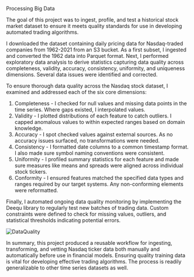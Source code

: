Processing Big Data

The goal of this project was to ingest, profile, and test a historical stock market dataset to ensure it meets quality standards for use in developing automated trading algorithms. 

I downloaded the dataset containing daily pricing data for Nasdaq-traded companies from 1962-2021 from an S3 bucket. As a first subset, I ingested and converted the 1962 data into Parquet format. 
Next, I performed exploratory data analysis to derive statistics capturing data quality across completeness, validity, accuracy, consistency, uniformity, and uniqueness dimensions. Several data issues were identified and corrected.

To ensure thorough data quality across the Nasdaq stock dataset, I examined and addressed each of the six core dimensions:

1. Completeness - I checked for null values and missing data points in the time series. Where gaps existed, I interpolated values.
2. Validity - I plotted distributions of each feature to catch outliers. I capped anomalous values to within expected ranges based on domain knowledge.
3. Accuracy - I spot checked values against external sources. As no accuracy issues surfaced, no transformations were needed.
4. Consistency - I formatted date columns to a common timestamp format. I also made sure symbol naming conventions were consistent.  
5. Uniformity - I profiled summary statistics for each feature and made sure measures like means and spreads were aligned across individual stock tickers.
6. Conformity - I ensured features matched the specified data types and ranges required by our target systems. Any non-conforming elements were reformatted.

Finally, I automated ongoing data quality monitoring by implementing the Deequ library to regularly test new batches of trading data. Custom constraints were defined to check for missing values, outliers, and statistical thresholds indicating potential errors.

![DataQuality](https://github.com/Babongile-Gasa/Project-descriptions/assets/124687095/076cc2c1-8f44-4fbb-b31c-b97a004a86a3)

In summary, this project produced a reusable workflow for ingesting, transforming, and vetting Nasdaq ticker data both manually and automatically before use in financial models. Ensuring quality training data is vital for developing effective trading algorithms. The process is readily generalizable to other time series datasets as well.
